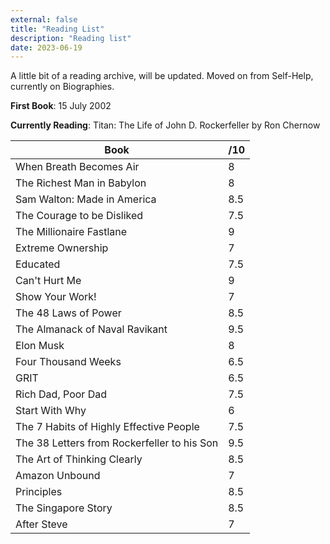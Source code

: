 ```yaml
---
external: false
title: "Reading List"
description: "Reading list"
date: 2023-06-19
---
```

A little bit of a reading archive, will be updated. Moved on from Self-Help, currently on Biographies.

**First Book**: 15 July 2002

**Currently Reading**: Titan: The Life of John D. Rockerfeller by Ron Chernow

| Book      | /10   |
| --------- | -------- | 
| When Breath Becomes Air | 8 | 
| The Richest Man in Babylon | 8 | 
| Sam Walton: Made in America | 8.5 | 
| The Courage to be Disliked | 7.5 |
| The Millionaire Fastlane | 9 | 
| Extreme Ownership | 7 | 
| Educated | 7.5 | 
| Can't Hurt Me | 9 | 
| Show Your Work! | 7 | 
| The 48 Laws of Power | 8.5 |
| The Almanack of Naval Ravikant | 9.5 |
| Elon Musk | 8 | 
| Four Thousand Weeks | 6.5 | 
| GRIT | 6.5 |
| Rich Dad, Poor Dad | 7.5 | 
| Start With Why | 6 | 
| The 7 Habits of Highly Effective People | 7.5 |
| The 38 Letters from Rockerfeller to his Son | 9.5 |
| The Art of Thinking Clearly | 8.5 |
| Amazon Unbound | 7 |
| Principles | 8.5 |
| The Singapore Story | 8.5 |
| After Steve | 7 |